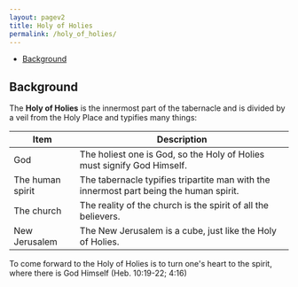 ```yaml
---
layout: pagev2
title: Holy of Holies
permalink: /holy_of_holies/
---
```

- [Background](#background)

## Background

The **Holy of Holies** is the innermost part of the tabernacle and is divided by a veil from the Holy Place and typifies many things:

| Item | Description |
| --- | --- |
| God | The holiest one is God, so the Holy of Holies must signify God Himself. |
| The human spirit | The tabernacle typifies tripartite man with the innermost part being the human spirit. |
| The church | The reality of the church is the spirit of all the believers. |
| New Jerusalem | The New Jerusalem is a cube, just like the Holy of Holies. |

To come forward to the Holy of Holies is to turn one's heart to the spirit, where there is God Himself (Heb. 10:19-22; 4:16)
